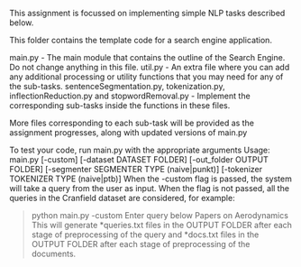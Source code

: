 This assignment is focussed on implementing simple NLP tasks described below.

This folder contains the template code for a search engine application. 

main.py - The main module that contains the outline of the Search Engine. Do not change anything in this file.
util.py - An extra file where you can add any additional processing or utility functions that you may need for any of the sub-tasks.
sentenceSegmentation.py, tokenization.py, inflectionReduction.py and stopwordRemoval.py - Implement the corresponding sub-tasks inside the functions in these files.

More files corresponding to each sub-task will be provided as the assignment progresses, along with updated versions of main.py

To test your code, run main.py with the appropriate arguments
Usage: main.py [-custom] [-dataset DATASET FOLDER] [-out_folder OUTPUT FOLDER]
               [-segmenter SEGMENTER TYPE (naive|punkt)] [-tokenizer TOKENIZER TYPE (naive|ptb)] 
When the -custom flag is passed, the system will take a query from the user as input. When the flag is not passed, all the queries in the Cranfield dataset are considered, for example:
> python main.py -custom
> Enter query below
> Papers on Aerodynamics
This will generate *queries.txt files in the OUTPUT FOLDER after each stage of preprocessing of the query and *docs.txt files in the OUTPUT FOLDER after each stage of preprocessing of the documents.